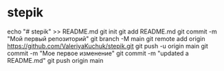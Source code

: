 # stepik
echo "# stepik" >> README.md 
git init 
git add README.md 
git commit -m "Мой первый репозиторий" 
git branch -M main 
git remote add origin https://github.com/ValeriyaKuchuk/stepik.git
 git push -u origin main
git commit -m "Мое первое изменение" 
git commit -m "updated a README.md"
git push origin main

